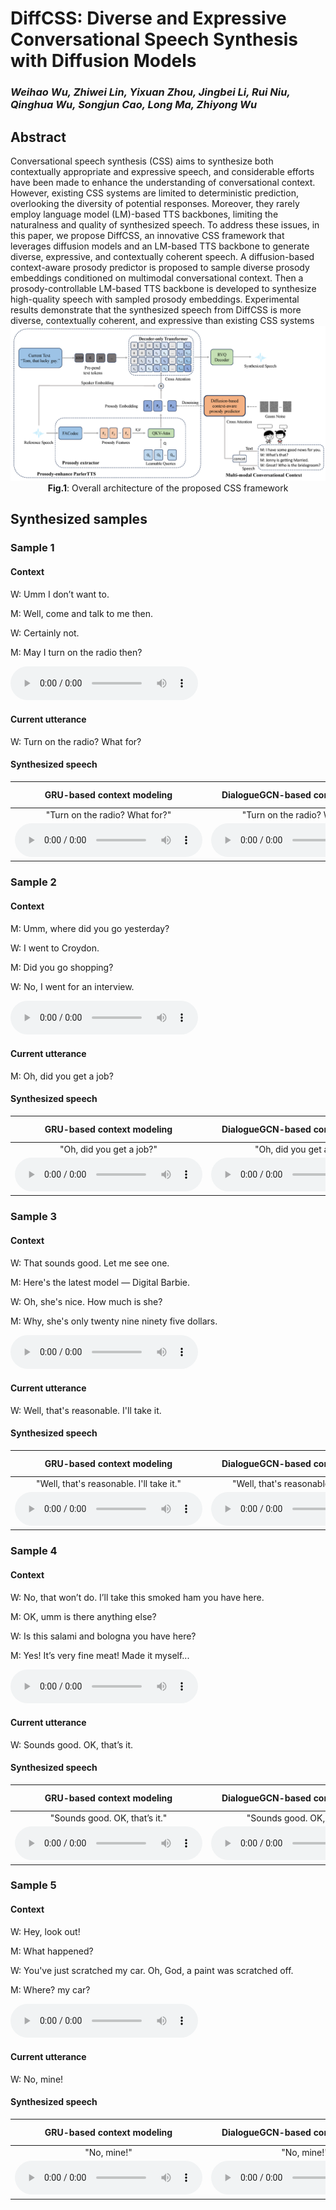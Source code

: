 # DiffCSS: Diverse and Expressive Conversational Speech Synthesis with Diffusion Models

### *Weihao Wu, Zhiwei Lin, Yixuan Zhou, Jingbei Li, Rui Niu, Qinghua Wu, Songjun Cao, Long Ma, Zhiyong Wu*

<h2 id = "1">Abstract</h2>
Conversational speech synthesis (CSS) aims to synthesize both contextually appropriate and expressive speech, and considerable efforts have been made to enhance the understanding of conversational context. However, existing CSS systems are limited to deterministic prediction, overlooking the diversity of potential responses. Moreover, they rarely employ language model (LM)-based TTS backbones, limiting the naturalness and quality of synthesized speech. To address these issues, in this paper, we propose DiffCSS, an innovative CSS framework that leverages diffusion models and an LM-based TTS backbone to generate diverse, expressive, and contextually coherent speech. A diffusion-based context-aware prosody predictor is proposed to sample diverse prosody embeddings conditioned on multimodal conversational context. Then a prosody-controllable LM-based TTS backbone is developed to synthesize high-quality speech with sampled prosody embeddings. Experimental results demonstrate that the synthesized speech from DiffCSS is more diverse, contextually coherent, and expressive than existing CSS systems

<center>
    <script src="https://polyfill.io/v3/polyfill.min.js?features=es6"></script>
	<script id="MathJax-script" async
        src="https://cdn.jsdelivr.net/npm/mathjax@3/es5/tex-mml-chtml.js">
</script>
    <img style="zoom: 150%;" 
    src="./data/fig/backbone.png">
    <br>
    <div class="caption" style="max-width: 1000px;"> 
    <b>Fig.1</b>: Overall architecture of the proposed CSS framework
    </div>
</center>


## Synthesized samples
### Sample 1
#### Context
W: Umm I don’t want to. 

M: Well, come and talk to me then.

W: Certainly not. 

M: May I turn on the radio then?

<audio controls="controls" src="./data/context/5_1_d2536.wav" type="audio/wav"></audio>

#### Current utterance
W: Turn on the radio? What for?

#### Synthesized speech

| GRU-based context modeling | DialogueGCN-based context modeling | Transformer encoder-based context modeling | Proposed |
| :--: | :--: | :--: | :--: |
| "Turn on the radio? What for?" | "Turn on the radio? What for?" | "Turn on the radio? What for?" | "Turn on the radio? What for?" |
| <audio controls><source src="./data/gru/5_1_d2536.wav" type="audio/wav"></audio> | <audio controls><source src="./data/dialoguegcn/5_1_d2536.wav" type="audio/wav"></audio> | <audio controls><source src="./data/encoder/5_1_d2536.wav" type="audio/wav"></audio> | <audio controls><source src="./data/diffcss/5_1_d2536.wav" type="audio/wav"></audio> |

### Sample 2
#### Context
M: Umm, where did you go yesterday?

W: I went to Croydon.

M: Did you go shopping?

W: No, I went for an interview.

<audio controls="controls" src="./data/context/4_0_d2522.wav" type="audio/wav"></audio>


#### Current utterance
M: Oh, did you get a job?  

#### Synthesized speech

| GRU-based context modeling | DialogueGCN-based context modeling | Transformer encoder-based context modeling | Proposed |
| :--: | :--: | :--: | :--: |
| "Oh, did you get a job?" | "Oh, did you get a job? " | "Oh, did you get a job? " | "Oh, did you get a job? " |
| <audio controls><source src="./data/gru/4_0_d2522.wav" type="audio/wav"></audio> | <audio controls><source src="./data/dialoguegcn/4_0_d2522.wav" type="audio/wav"></audio> | <audio controls><source src="./data/encoder/4_0_d2522.wav" type="audio/wav"></audio> | <audio controls><source src="./data/diffcss/4_0_d2522.wav" type="audio/wav"></audio> |

### Sample 3
#### Context
W: That sounds good. Let me see one.

M: Here's the latest model — Digital Barbie.

W: Oh, she's nice. How much is she?

M: Why, she's only twenty nine ninety five dollars.

<audio controls="controls" src="./data/context/6_1_d2444.wav" type="audio/wav"></audio>

#### Current utterance
W: Well, that's reasonable. I'll take it.

#### Synthesized speech

| GRU-based context modeling | DialogueGCN-based context modeling | Transformer encoder-based context modeling | Proposed |
| :--: | :--: | :--: | :--: |
| "Well, that's reasonable. I'll take it." | "Well, that's reasonable. I'll take it." | "Well, that's reasonable. I'll take it." | "Well, that's reasonable. I'll take it." |
| <audio controls><source src="./data/gru/6_1_d2444.wav" type="audio/wav"></audio> | <audio controls><source src="./data/dialoguegcn/6_1_d2444.wav" type="audio/wav"></audio> | <audio controls><source src="./data/encoder/6_1_d2444.wav" type="audio/wav"></audio> | <audio controls><source src="./data/diffcss/6_1_d2444.wav" type="audio/wav"></audio> |

### Sample 4
#### Context
W: No, that won’t do. I’ll take this smoked ham you have here. 

M: OK, umm is there anything else?

W: Is this salami and bologna you have here?

M: Yes! It’s very fine meat! Made it myself...

<audio controls="controls" src="./data/context/9_1_d2418.wav" type="audio/wav"></audio>


#### Current utterance
W: Sounds good. OK, that’s it.

#### Synthesized speech

| GRU-based context modeling | DialogueGCN-based context modeling | Transformer encoder-based context modeling | Proposed |
| :--: | :--: | :--: | :--: |
| "Sounds good. OK, that’s it." | "Sounds good. OK, that’s it." | "Sounds good. OK, that’s it." | "Sounds good. OK, that’s it." |
| <audio controls><source src="./data/gru/9_1_d2418.wav" type="audio/wav"></audio> | <audio controls><source src="./data/dialoguegcn/9_1_d2418.wav" type="audio/wav"></audio> | <audio controls><source src="./data/encoder/9_1_d2418.wav" type="audio/wav"></audio> | <audio controls><source src="./data/diffcss/9_1_d2418.wav" type="audio/wav"></audio> |

### Sample 5
#### Context
W: Hey, look out!

M: What happened?

W: You've just scratched my car. Oh, God, a paint was scratched off.

M: Where? my car?

<audio controls="controls" src="./data/context/4_1_d2517.wav" type="audio/wav"></audio>


#### Current utterance
W: No, mine!

#### Synthesized speech

| GRU-based context modeling | DialogueGCN-based context modeling | Transformer encoder-based context modeling | Proposed |
| :--: | :--: | :--: | :--: |
| "No, mine!" | "No, mine!" | "No, mine!" | "No, mine!" |
| <audio controls><source src="./data/gru/4_1_d2517.wav" type="audio/wav"></audio> | <audio controls><source src="./data/dialoguegcn/4_1_d2517.wav" type="audio/wav"></audio> | <audio controls><source src="./data/encoder/4_1_d2517.wav" type="audio/wav"></audio> | <audio controls><source src="./data/diffcss/4_1_d2517.wav" type="audio/wav"></audio> |
